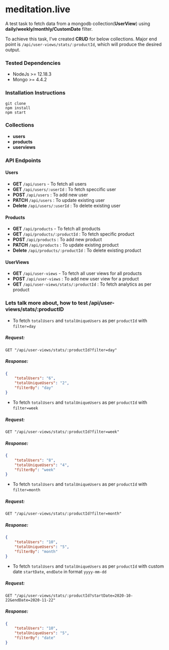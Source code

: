 # meditation.live
A test task to fetch data from a mongodb collection(**UserView**) using **daily/weekly/monthly/CustomDate** filter. 

To achieve this task, I've created **CRUD** for below collections. Major end point is `/api/user-views/stats/:productId`, which will produce the desired output.

### Tested Dependencies
- NodeJs >= 12.18.3
- Mongo >= 4.4.2

### Installation Instructions

```
git clone
npm install
npm start
```

### Collections

- **users**
- **products**
- **userviews**

### API Endpoints

#### Users
- **GET** `/api/users` - To fetch all users  
- **GET** `/api/users/:userId` : To fetch speccific user
- **POST** `/api/users` : To add new user
- **PATCH** `/api/users` : To update existing user
- **Delete** `/api/users/:userId` : To delete existing user

#### Products
- **GET** `/api/products` - To fetch all products  
- **GET** `/api/products/:productId` : To fetch specific product
- **POST** `/api/products` : To add new product
- **PATCH** `/api/products` : To update existing product
- **Delete** `/api/products/:productId` : To delete existing product

#### UserViews
- **GET** `/api/user-views` - To fetch all user views for all products  
- **POST** `/api/user-views` : To add new user view for a product
- **GET** `/api/user-views/stats/:productId` : To fetch analytics as per product


### Lets talk more about, how to test **/api/user-views/stats/:productID**

- To fetch `totalUsers` and `totalUniqueUsers` as per `productId` with `filter=day`

##### Request:

```GET "/api/user-views/stats/:productId?filter=day"```

##### Response:


```json
{
    "totalUsers": "6",
    "totalUniqueUsers": "2",
    "filterBy": "day" 
}
```

- To fetch `totalUsers` and `totalUniqueUsers` as per `productId` with `filter=week`

##### Request:

```GET "/api/user-views/stats/:productId?filter=week"```

##### Response:


```json
{
    "totalUsers": "8",
    "totalUniqueUsers": "4",
    "filterBy": "week"
}
```

- To fetch `totalUsers` and `totalUniqueUsers` as per `productId` with `filter=month`

##### Request:

```GET "/api/user-views/stats/:productId?filter=month"```

##### Response:


```json
{
    "totalUsers": "10",
    "totalUniqueUsers": "5",
    "filterBy": "month"
}
```

- To fetch `totalUsers` and `totalUniqueUsers` as per `productId` with custom date `startDate`, `endDate` in format `yyyy-mm-dd`

##### Request:

```GET "/api/user-views/stats/:productId?startDate=2020-10-22&endDate=2020-11-22"```

##### Response:


```json
{
    "totalUsers": "10",
    "totalUniqueUsers": "5",
    "filterBy": "date"
}
```
